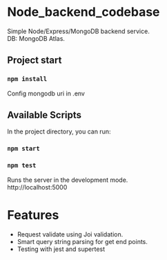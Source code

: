 # Node_backend_codebase
Simple Node/Express/MongoDB backend service.\
DB: MongoDB Atlas.


## Project start

### `npm install`

Config mongodb uri in .env

## Available Scripts

In the project directory, you can run:

### `npm start`
### `npm test`

Runs the server in the development mode.\
http://localhost:5000

# Features
- Request validate using Joi validation.
- Smart query string parsing for get end points.
- Testing with jest and supertest

